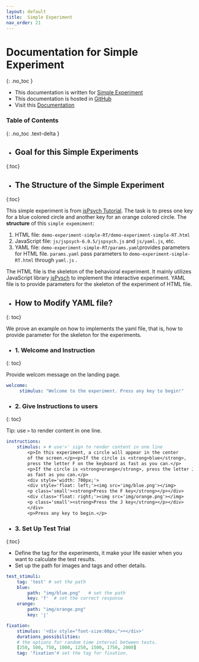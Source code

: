 ```yaml
---
layout: default
title:  Simple Experiment
nav_order: 21
---
```

# Documentation for Simple Experiment
{: .no_toc  }
* This documentation is written for [Simple Experiment](http://www.kathrynschuler.com/experiment-library/demo-experiment-simple-RT/demo-experiment-simple-RT.html)
* This documentation is hosted in [GitHub](https://github.com/kschuler/experiment-library/tree/master/demo-experiment-simple-RA)
* Visit this [Documentation](http://www.kathrynschuler.com/experiment-library/demo-experiment-simple-RA/readme.html)

### Table of Contents
{: .no_toc .text-delta }





*  ## Goal for this Simple Experiments
{:toc}


*  ## The Structure of  the Simple Experiment
{:toc}

This simple experiment is from [jsPsych Tutorial](https://www.jspsych.org/tutorials/rt-task/). The task is to press one key for a blue colored circle and another key for an orange colored circle. The **structure** of this `simple expemiment`:
1. HTML file: `demo-experiment-simple-RT/demo-experiment-simple-RT.html`
2. JavaScript file: `js/jspsych-6.0.5/jspsych.js` and  `js/yaml.js`, etc.
3. YAML file: `demo-experiment-simple-RT/params.yaml`provides parameters for HTML file.  `params.yaml` pass parameters to `demo-experiment-simple-RT.html` through `yaml.js` .

The HTML file is the skeleton of the behavioral experiment. It mainly utilizes JavaScript library  [jsPysch](https://www.jspsych.org/) to implement the interactive experiment. YAML file is to provide parameters for the skeleton of the experiment of HTML file. 

* ## How to Modify YAML file?
{: toc}

We prove an example on how to implements the yaml file, that is, how to provide parameter for the skeleton for the experiments.

- ###  1. Welcome and Instruction 
{: toc}

Provide welcom message on the landing page.
```yaml
welcome:
     stimulus: "Welcome to the experiment. Press any key to begin!"
```
- ###  2. Give Instructions to users 
{: toc}

Tip: use `>` to render content in one line. 
```yaml
instructions:
    stimulus: > # use'>' sign to render content in one line
        <p>In this experiment, a circle will appear in the center
        of the screen.</p><p>If the circle is <strong>blue</strong>,
        press the letter F on the keyboard as fast as you can.</p>
        <p>If the circle is <strong>orange</strong>, press the letter J
        as fast as you can.</p>
        <div style='width: 700px;'>
        <div style='float: left;'><img src='img/blue.png'></img>
        <p class='small'><strong>Press the F key</strong></p></div>
        <div class='float: right;'><img src='img/orange.png'></img>
        <p class='small'><strong>Press the J key</strong></p></div>
        </div>
        <p>Press any key to begin.</p>
```
- ###  3. Set Up Test Trial
{:toc}

* Define the tag for the experiments, it make your life easier when you want to calculate the test results.
* Set up the path for images and tags and other details.

```yaml
test_stimuli: 
    tag: 'test' # set the path 
    blue:
        path: "img/blue.png"   # set the path
        key: 'f'  # set the correct response
    orange:
        path: "img/orange.png"
        key: 'j'

fixation:
    stimulus: '<div style="font-size:60px;">+</div>'
    durations_possibilities: 
    # the options for random time interval between tests.
    [250, 500, 750, 1000, 1250, 1500, 1750, 2000]
    tag: 'fixation'# set the tag for fixation.
```
<!--stackedit_data:
eyJoaXN0b3J5IjpbLTk4NjI1OTE2MCwtMTIwODkwMzUyNCwtND
E3NjIzOTQwLC03ODAzNjc2ODQsLTY5NTQ3MjIxMSwtNzgwMzY3
Njg0LC00MjA0MzUyMDAsLTIwMDg0NzU4OTAsMTkzMzE1OTg1Ni
wtMTU2NTYxMDYyMiwtMzA5MTIxMzAxLDEzMjAyODU4OTUsMTY4
MTc3NzM2MSwyMTAzNzcyMTgxLC0xNzIxMzc5NjQ3LC00MzAxMz
ExOTQsLTE0NDg0NTU3NTAsLTEzMDIyNjg2ODksLTE5NzgxNzcw
OTYsNDQ3MDMyNTU4XX0=
-->